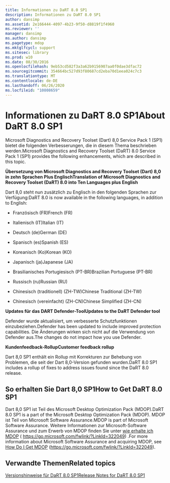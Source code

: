 ```yaml
---
title: Informationen zu DaRT 8.0 SP1
description: Informationen zu DaRT 8.0 SP1
author: dansimp
ms.assetid: 2e166444-4097-4b23-9f50-d8819f1f4960
ms.reviewer: ''
manager: dansimp
ms.author: dansimp
ms.pagetype: mdop
ms.mktglfcycl: support
ms.sitesec: library
ms.prod: w10
ms.date: 08/30/2016
ms.openlocfilehash: 9eb53cd582f3a3a62b9156907aa0f0dae3dfac72
ms.sourcegitcommit: 354664bc527d93f80687cd2eba70d1eea024c7c3
ms.translationtype: MT
ms.contentlocale: de-DE
ms.lasthandoff: 06/26/2020
ms.locfileid: "10808659"
---
```

# <span data-ttu-id="bb746-103">Informationen zu DaRT 8.0 SP1</span><span class="sxs-lookup"><span data-stu-id="bb746-103">About DaRT 8.0 SP1</span></span>


<span data-ttu-id="bb746-104">Microsoft Diagnostics and Recovery Toolset (Dart) 8,0 Service Pack 1 (SP1) bietet die folgenden Verbesserungen, die in diesem Thema beschrieben werden.</span><span class="sxs-lookup"><span data-stu-id="bb746-104">Microsoft Diagnostics and Recovery Toolset (DaRT) 8.0 Service Pack 1 (SP1) provides the following enhancements, which are described in this topic.</span></span>

**<span data-ttu-id="bb746-105">Übersetzung von Microsoft Diagnostics and Recovery Toolset (Dart) 8,0 in zehn Sprachen Plus Englisch</span><span class="sxs-lookup"><span data-stu-id="bb746-105">Translation of Microsoft Diagnostics and Recovery Toolset (DaRT) 8.0 into Ten Languages plus English</span></span>**

<span data-ttu-id="bb746-106">Dart 8,0 steht nun zusätzlich zu Englisch in den folgenden Sprachen zur Verfügung:</span><span class="sxs-lookup"><span data-stu-id="bb746-106">DaRT 8.0 is now available in the following languages, in addition to English:</span></span>

-   <span data-ttu-id="bb746-107">Französisch (FR)</span><span class="sxs-lookup"><span data-stu-id="bb746-107">French (FR)</span></span>

-   <span data-ttu-id="bb746-108">Italienisch (IT)</span><span class="sxs-lookup"><span data-stu-id="bb746-108">Italian (IT)</span></span>

-   <span data-ttu-id="bb746-109">Deutsch (de)</span><span class="sxs-lookup"><span data-stu-id="bb746-109">German (DE)</span></span>

-   <span data-ttu-id="bb746-110">Spanisch (es)</span><span class="sxs-lookup"><span data-stu-id="bb746-110">Spanish (ES)</span></span>

-   <span data-ttu-id="bb746-111">Koreanisch (Ko)</span><span class="sxs-lookup"><span data-stu-id="bb746-111">Korean (KO)</span></span>

-   <span data-ttu-id="bb746-112">Japanisch (ja)</span><span class="sxs-lookup"><span data-stu-id="bb746-112">Japanese (JA)</span></span>

-   <span data-ttu-id="bb746-113">Brasilianisches Portugiesisch (PT-BR)</span><span class="sxs-lookup"><span data-stu-id="bb746-113">Brazilian Portuguese (PT-BR)</span></span>

-   <span data-ttu-id="bb746-114">Russisch (ru)</span><span class="sxs-lookup"><span data-stu-id="bb746-114">Russian (RU)</span></span>

-   <span data-ttu-id="bb746-115">Chinesisch (traditionell) (ZH-TW)</span><span class="sxs-lookup"><span data-stu-id="bb746-115">Chinese Traditional (ZH-TW)</span></span>

-   <span data-ttu-id="bb746-116">Chinesisch (vereinfacht) (ZH-CN)</span><span class="sxs-lookup"><span data-stu-id="bb746-116">Chinese Simplified (ZH-CN)</span></span>

**<span data-ttu-id="bb746-117">Updates für das DART Defender-Tool</span><span class="sxs-lookup"><span data-stu-id="bb746-117">Updates to the DaRT Defender tool</span></span>**

<span data-ttu-id="bb746-118">Defender wurde aktualisiert, um verbesserte Schutzfunktionen einzubeziehen.</span><span class="sxs-lookup"><span data-stu-id="bb746-118">Defender has been updated to include improved protection capabilities.</span></span> <span data-ttu-id="bb746-119">Die Änderungen wirken sich nicht auf die Verwendung von Defender aus.</span><span class="sxs-lookup"><span data-stu-id="bb746-119">The changes do not impact how you use Defender.</span></span>

**<span data-ttu-id="bb746-120">Kundenfeedback-Rollup</span><span class="sxs-lookup"><span data-stu-id="bb746-120">Customer feedback rollup</span></span>**

<span data-ttu-id="bb746-121">Dart 8,0 SP1 enthält ein Rollup mit Korrekturen zur Behebung von Problemen, die seit der Dart 8,0-Version gefunden wurden.</span><span class="sxs-lookup"><span data-stu-id="bb746-121">DaRT 8.0 SP1 includes a rollup of fixes to address issues found since the DaRT 8.0 release.</span></span>

## <span data-ttu-id="bb746-122">So erhalten Sie Dart 8,0 SP1</span><span class="sxs-lookup"><span data-stu-id="bb746-122">How to Get DaRT 8.0 SP1</span></span>


<span data-ttu-id="bb746-123">Dart 8,0 SP1 ist Teil des Microsoft Desktop Optimization Pack (MDOP).</span><span class="sxs-lookup"><span data-stu-id="bb746-123">DaRT 8.0 SP1 is a part of the Microsoft Desktop Optimization Pack (MDOP).</span></span> <span data-ttu-id="bb746-124">MDOP ist Teil von Microsoft Software Assurance.</span><span class="sxs-lookup"><span data-stu-id="bb746-124">MDOP is part of Microsoft Software Assurance.</span></span> <span data-ttu-id="bb746-125">Weitere Informationen zur Microsoft-Software Assurance und zum Erwerb von MDOP finden Sie unter [wie erhalte ich MDOP](https://go.microsoft.com/fwlink/?LinkId=322049) ( https://go.microsoft.com/fwlink/?LinkId=322049) .</span><span class="sxs-lookup"><span data-stu-id="bb746-125">For more information about Microsoft Software Assurance and acquiring MDOP, see [How Do I Get MDOP](https://go.microsoft.com/fwlink/?LinkId=322049) (https://go.microsoft.com/fwlink/?LinkId=322049).</span></span>

## <span data-ttu-id="bb746-126">Verwandte Themen</span><span class="sxs-lookup"><span data-stu-id="bb746-126">Related topics</span></span>


[<span data-ttu-id="bb746-127">Versionshinweise für DaRT 8.0 SP1</span><span class="sxs-lookup"><span data-stu-id="bb746-127">Release Notes for DaRT 8.0 SP1</span></span>](release-notes-for-dart-80-sp1.md)

 

 





